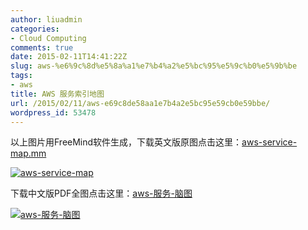 ```yaml
---
author: liuadmin
categories:
- Cloud Computing
comments: true
date: 2015-02-11T14:41:22Z
slug: aws-%e6%9c%8d%e5%8a%a1%e7%b4%a2%e5%bc%95%e5%9c%b0%e5%9b%be
tags:
- aws
title: AWS 服务索引地图
url: /2015/02/11/aws-e69c8de58aa1e7b4a2e5bc95e59cb0e59bbe/
wordpress_id: 53478
---
```


以上图片用FreeMind软件生成，下载英文版原图点击这里：[aws-service-map.mm](http://cdn1.martinliu.cn/wp-content/uploads/2015/02/aws-service-map.mm_.zip)

[![aws-service-map](http://cdn1.martinliu.cn/wp-content/uploads/2015/02/aws-service-map-1024x710.jpeg)](http://cdn1.martinliu.cn/wp-content/uploads/2015/02/aws-service-map.jpeg)



下载中文版PDF全图点击这里：[aws-服务-脑图](http://cdn1.martinliu.cn/wp-content/uploads/2015/02/aws-服务-脑图.pdf)

[![aws-服务-脑图](http://cdn1.martinliu.cn/wp-content/uploads/2015/02/aws-服务-脑图-1024x446.jpeg)](http://cdn1.martinliu.cn/wp-content/uploads/2015/02/aws-服务-脑图.jpeg)
